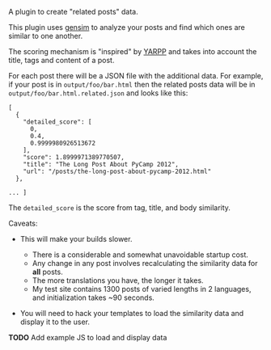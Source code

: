 A plugin to create "related posts" data.

This plugin uses [gensim](https://radimrehurek.com/gensim/) to
analyze your posts and find which ones are similar to one another.

The scoring mechanism is "inspired" by [YARPP](https://www.slideshare.net/mitcho/the-yet-another-related-posts-plugin-algorithm-explained/9)
and takes into account the title, tags and content of a post.

For each post there will be a JSON file with the additional data.
For example, if your post is in `output/foo/bar.html` then
the related posts data will be in `output/foo/bar.html.related.json`
and looks like this:

```
[
  {
    "detailed_score": [
      0,
      0.4,
      0.9999980926513672
    ],
    "score": 1.8999971389770507,
    "title": "The Long Post About PyCamp 2012",
    "url": "/posts/the-long-post-about-pycamp-2012.html"
  },

... ]
```

The `detailed_score` is the score from tag, title, and body similarity.

Caveats:

* This will make your builds slower.

  * There is a considerable and somewhat unavoidable startup cost.
  * Any change in any post involves recalculating the
    similarity data for **all** posts.
  * The more translations you have, the longer it takes.
  * My test site contains 1300 posts of varied lengths in 2 languages,
    and initialization takes ~90 seconds.

* You will need to hack your templates to load the
  similarity data and display it to the user.

**TODO** Add example JS to load and display data
